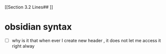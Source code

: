 [[Section 3.2  Lines## ]]

# obsidian syntax 
- [ ] why is it that when ever I create new header  , it does not let me access it right alway 

 